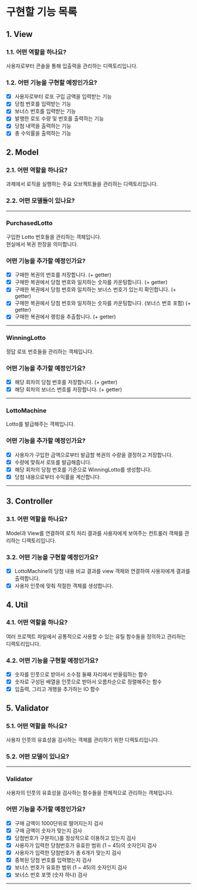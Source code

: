 # 구현할 기능 목록

## 1. View

### 1.1. 어떤 역할을 하나요?

사용자로부터 콘솔을 통해 입출력을 관리하는 디렉토리입니다.

### 1.2. 어떤 기능을 구현할 예정인가요?

- [x] 사용자로부터 로또 구입 금액을 입력받는 기능
- [x] 당첨 번호를 입력받는 기능
- [x] 보너스 번호를 입력받는 기능
- [x] 발행한 로또 수량 및 번호를 출력하는 기능
- [x] 당첨 내역을 출력하는 기능
- [x] 총 수익률을 출력하는 기능

## 2. Model

### 2.1. 어떤 역할을 하나요?

과제에서 로직을 실행하는 주요 오브젝트들을 관리하는 디렉토리입니다.

### 2.2. 어떤 모델들이 있나요?

---

### PurchasedLotto

구입한 Lotto 번호들을 관리하는 객체입니다. <br>
현실에서 복권 한장을 의미합니다.

### 어떤 기능을 추가할 예정인가요?

- [x] 구매한 복권의 번호를 저장합니다. (+ getter)
- [x] 구매한 복권에서 당첨 번호와 일치하는 숫자를 카운팅합니다. (+ getter)
- [x] 구매한 복권에서 당첨 번호와 일치하는 보너스 번호가 있는지 확인합니다. (+ getter)
- [x] 구매한 복권에서 당첨 번호와 일치하는 숫자를 카운팅합니다. (보너스 번호 포함) (+ getter)
- [x] 구매한 복권에서 랭킹을 추출합니다. (+ getter)

---

### WinningLotto

정답 로또 번호들을 관리하는 객체입니다.

### 어떤 기능을 추가할 예정인가요?

- [x] 해당 회차의 당첨 번호를 저장합니다. (+ getter)
- [x] 해당 회차의 보너스 번호를 저장합니다. (+ getter)

---

### LottoMachine

Lotto를 발급해주는 객체입니다.

### 어떤 기능을 추가할 예정인가요?

- [x] 사용자가 구입한 금액으로부터 발급할 복권의 수량을 결정하고 저장합니다.
- [x] 수량에 맞춰서 로또를 발급해줍니다.
- [x] 해당 회차의 당첨 번호를 기준으로 WinningLotto를 생성합니다.
- [x] 당첨 내용으로부터 수익률을 계산합니다.

---

## 3. Controller

### 3.1. 어떤 역할을 하나요?

Model과 View를 연결하여 로직 처리 결과를 사용자에게 보여주는 컨트롤러 객체를 관리하는 디렉토리입니다.

### 3.2. 어떤 기능을 구현할 예정인가요?

- [x] LottoMachine의 당첨 내용 비교 결과를 view 객체와 연결하여 사용자에게 결과를 출력합니다.
- [x] 사용자 인풋에 맞춰 적절한 객체를 생성합니다.

## 4. Util

### 4.1. 어떤 역할을 하나요?

여러 프로젝트 파일에서 공통적으로 사용할 수 있는 유틸 함수들을 정의하고 관리하는 디렉토리입니다.

### 4.2. 어떤 기능을 구현할 예정인가요?

- [x] 숫자를 인풋으로 받아서 소수점 둘째 자리에서 반올림하는 함수
- [x] 숫자로 구성된 배열을 인풋으로 받아서 오름차순으로 정렬해주는 함수
- [x] 입출력, 그리고 개행을 추가하는 IO 함수

## 5. Validator

### 5.1. 어떤 역할을 하나요?

사용자 인풋의 유효성을 검사하는 객체를 관리하기 위한 디렉토리입니다.

### 5.2. 어떤 모델이 있나요?

---

### Validator

사용자의 인풋의 유효성을 검사하는 함수들을 전체적으로 관리하는 객체입니다.

### 어떤 기능을 추가할 예정인가요?

- [x] 구매 금액이 1000단위로 떨어지는지 검사
- [x] 구매 금액이 숫자가 맞는지 검사
- [x] 당첨번호가 구분자(,)를 정상적으로 이용하고 있는지 검사
- [x] 사용자가 입력한 당첨번호가 유효한 범위 (1 ~ 45)의 숫자인지 검사
- [x] 사용자가 입력한 당첨번호가 총 6개가 맞는지 검사
- [x] 중복된 당첨 번호를 입력했는지 검사
- [x] 보너스 번호가 유효한 범위 (1 ~ 45)의 숫자인지 검사
- [x] 보너스 번호 포맷 (숫자 하나) 검사

---
